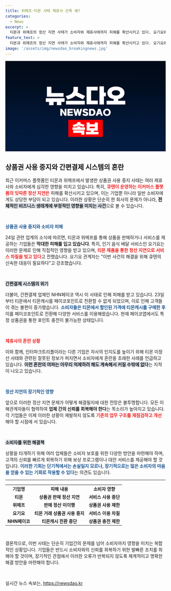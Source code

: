 ```yaml
---
title: 위메프·티몬 사태 제휴사 곤욕 왜?
categories:
  - News
excerpt: >
  티몬과 위메프의 정산 지연 사태가 소비자와 제휴사에까지 피해를 확산시키고 있다. 요기요와 간편결제 서비스들이 예기치 않은 차질을 겪고 있으며, 큐텐은 즉각적인 해결책을 요구받고 있다.
feature_text: >
  티몬과 위메프의 정산 지연 사태가 소비자와 제휴사에까지 피해를 확산시키고 있다. 요기요와 간편결제 서비스들이 예기치 않은 차질을 겪고 있으며, 큐텐은 즉각적인 해결책을 요구받고 있다.
image: '/assets/img/newsdao_breakingnews.jpg'
---
```


<p><img src="/assets/img/newsdao_breakingnews.jpg" alt="pcversion 속보" /></p>

<h2 data-ke-size="size26">상품권 사용 중지와 간편결제 시스템의 혼란</h2>

<p data-ke-size="size16">최근 이커머스 플랫폼인 티몬과 위메프에서 발생한 상품권 사용 중지 사태는 여러 제휴사와 소비자에게 심각한 영향을 미치고 있습니다. 특히, <b><span style="color: #ee2323;">큐텐이 운영하는 이커머스 플랫폼의 잇따른 정산 지연은</span></b> 피해를 확산시키고 있으며, 이는 기업뿐 아니라 일반 소비자에게도 상당한 부담이 되고 있습니다. 이러한 상황은 단순히 한 회사의 문제가 아니라, <b><span style="background-color: #21538527;">전체적인 비즈니스 생태계에 부정적인 영향을 미치는 사건</span></b>으로 볼 수 있습니다.</p>

<p data-ke-size="size16">&nbsp;</p>

<p><b><span style="color: #1a5490;">상품권 사용 중지와 소비자 피해</span></b></p>

<p data-ke-size="size16">24일 관련 업계의 소식에 따르면, 티몬과 위메프를 통해 상품을 판매하거나 서비스를 제공하는 기업들은 <b>막대한 피해를 입고 있습니다</b>. 특히, 인기 음식 배달 서비스인 요기요는 이러한 문제로 인해 직접적인 영향을 받고 있으며, <b><span style="color: #ee2323;">티몬 제품을 통한 정산 지연으로 서비스 차질을 빚고 있다</span></b>고 전했습니다. 요기요 관계자는 "이번 사건의 해결을 위해 큐텐의 신속한 대응이 필요하다"고 강조했습니다.</p>

<p data-ke-size="size16">&nbsp;</p>

<p><b><span style="background-color: #21538527;">간편결제 시스템의 위기</span></b></p>

<p data-ke-size="size16">더불어, 간편결제 업체인 NHN페이코 역시 이 사태로 인해 피해를 받고 있습니다. 23일부터 티몬에서 티몬캐시를 페이코포인트로 전환할 수 없게 되었으며, 이로 인해 고객들이 겪는 불편이 증가했습니다. <b><span style="color: #1a5490;">소비자들은 티몬에서 할인된 가격에 티몬캐시를 구매한 후</span></b> 이를 페이코포인트로 전환해 다양한 서비스를 이용해왔습니다. 현재 페이코앱에서도 특정 상품권을 통한 포인트 충전이 불가능한 상태입니다.</p>

<p data-ke-size="size16">&nbsp;</p>

<p><b><span style="color: #ee2323;">제휴사의 혼란 상황</span></b></p>

<p data-ke-size="size16">이와 함께, 인터파크트리플이라는 다른 기업은 자사의 인지도를 높이기 위해 티몬 미정산 사태와 관련된 잘못된 정보가 퍼지면서 소비자에게 혼란을 초래한 사례를 언급하고 있습니다. <b><span style="background-color: #21538527;">이런 혼란의 여파는 아무리 억제하려 해도 계속해서 커질 수밖에 없다</span></b>는 지적이 나오고 있습니다.</p>

<p data-ke-size="size16">&nbsp;</p>

<p><b><span style="color: #1a5490;">정산 지연의 장기적인 영향</span></b></p>

<p data-ke-size="size16">앞으로 이러한 정산 지연 문제가 어떻게 해결될지에 대한 전망은 불투명합니다. 모든 이해관계자들이 협력하여 <b>업체 간의 신뢰를 회복해야 한다</b>는 목소리가 높아지고 있습니다. 각 기업들은 이제 이러한 상황이 재발하지 않도록 <b><span style="color: #ee2323;">기존의 업무 구조를 재점검하고 개선</span></b>해야 할 시점에 서 있습니다.</p>

<p data-ke-size="size16">&nbsp;</p>

<p><b><span style="background-color: #21538527;">소비자를 위한 해결책</span></b></p>

<p data-ke-size="size16">상황을 타개하기 위해 여러 업체들은 소비자 보호를 위한 다양한 방안을 마련해야 하며, 고객의 신뢰를 빠르게 회복하기 위해 보상 프로그램이나 대안 서비스를 제공해야 할 것입니다. <b><span style="color: #1a5490;">이러한 기회는 단기적에서는 손실일지 모르나, 장기적으로는 많은 소비자의 마음을 얻을 수 있는 기회로 작용할 수 있다</span></b>는 의견도 있습니다.</p>

<hr/>

<table style="width: 100%;">
<tr>
<td style="text-align: center; height: 17px;"><b>기업명</b></td>
<td style="text-align: center; height: 17px;"><b>피해 내용</b></td>
<td style="text-align: center; height: 17px;"><b>소비자 영향</b></td>
</tr>
<tr>
<td style="text-align: center; height: 17px;"><b>티몬</b></td>
<td style="text-align: center; height: 17px;"><b>상품권 판매 정산 지연</b></td>
<td style="text-align: center; height: 17px;"><b>서비스 사용 중단</b></td>
</tr>
<tr>
<td style="text-align: center; height: 17px;"><b>위메프</b></td>
<td style="text-align: center; height: 17px;"><b>판매 정산 미이행</b></td>
<td style="text-align: center; height: 17px;"><b>상품권 사용 제한</b></td>
</tr>
<tr>
<td style="text-align: center; height: 17px;"><b>요기요</b></td>
<td style="text-align: center; height: 17px;"><b>티몬 거래 상품권 사용 중지</b></td>
<td style="text-align: center; height: 17px;"><b>서비스 이용 차질</b></td>
</tr>
<tr>
<td style="text-align: center; height: 17px;"><b>NHN페이코</b></td>
<td style="text-align: center; height: 17px;"><b>티몬캐시 전환 중단</b></td>
<td style="text-align: center; height: 17px;"><b>상품권 충전 제한</b></td>
</tr>
</table>

<p data-ke-size="size16">&nbsp;</p>

<p data-ke-size="size16">결론적으로, 이번 사태는 단순히 기업간의 문제를 넘어 소비자까지 영향을 미치는 복합적인 상황입니다. 기업들은 반드시 소비자와의 신뢰를 회복하기 위한 발빠른 조치를 취해야 할 것이며, 장기적인 관점에서 이러한 오류가 반복되지 않도록 체계적이고 명확한 해결 방안을 마련해야 합니다.</p>

<p data-ke-size="size16">&nbsp;</p>
실시간 뉴스 속보는, <a href="https://newsdao.kr" rel="dofollow">https://newsdao.kr</a>


